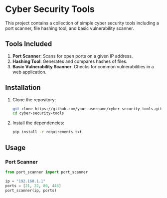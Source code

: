 # Cyber Security Tools

This project contains a collection of simple cyber security tools including a port scanner, file hashing tool, and basic vulnerability scanner. 

## Tools Included

1. **Port Scanner**: Scans for open ports on a given IP address.
2. **Hashing Tool**: Generates and compares hashes of files.
3. **Basic Vulnerability Scanner**: Checks for common vulnerabilities in a web application.

## Installation

1. Clone the repository:
    ```bash
    git clone https://github.com/your-username/cyber-security-tools.git
    cd cyber-security-tools
    ```

2. Install the dependencies:
    ```bash
    pip install -r requirements.txt
    ```

## Usage

### Port Scanner

```python
from port_scanner import port_scanner

ip = "192.168.1.1"
ports = [21, 22, 80, 443]
port_scanner(ip, ports)

